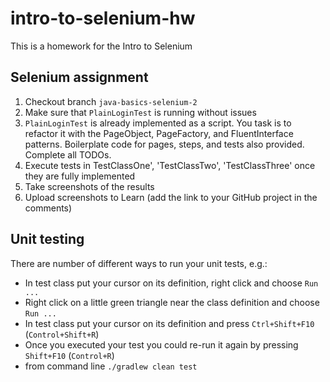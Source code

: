 # intro-to-selenium-hw
This is a homework for the Intro to Selenium



## Selenium assignment
1. Checkout branch `java-basics-selenium-2`
2. Make sure that `PlainLoginTest` is running without issues
3. `PlainLoginTest` is already implemented as a script.
   You task is to refactor it with the PageObject, PageFactory, and FluentInterface patterns.
   Boilerplate code for pages, steps, and tests also provided.
   Complete all TODOs.
4. Execute tests in TestClassOne', 'TestClassTwo', 'TestClassThree' once they are fully implemented
5. Take screenshots of the results
6. Upload screenshots to Learn (add the link to your GitHub project in the comments)


## Unit testing
There are number of different ways to run your unit tests, e.g.:
* In test class put your cursor on its definition, right click and choose `Run ...`
* Right click on a little green triangle near the class definition and choose `Run ...`
* In test class put your cursor on its definition and press `Ctrl+Shift+F10` (`Control+Shift+R`)
* Once you executed your test you could re-run it again by pressing `Shift+F10` (`Control+R`)
* from command line ```./gradlew clean test```